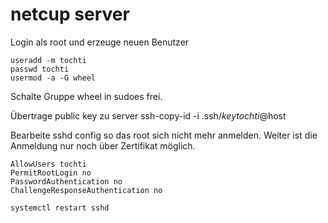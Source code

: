 # netcup server #

Login als root und erzeuge neuen Benutzer

```
useradd -m tochti
passwd tochti
usermod -a -G wheel
```

Schalte Gruppe wheel in sudoes frei.

Übertrage public key zu server ssh-copy-id -i .ssh/$key tochti@$host

Bearbeite sshd config so das root sich nicht mehr anmelden. Weiter ist die Anmeldung nur noch über Zertifikat möglich.

```
AllowUsers tochti
PermitRootLogin no
PasswordAuthentication no
ChallengeResponseAuthentication no
```

```
systemctl restart sshd
```
